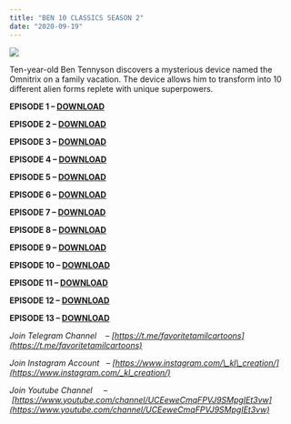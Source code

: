 ```yaml
---
title: "BEN 10 CLASSICS SEASON 2"
date: "2020-09-19"
---
```


[![](https://1.bp.blogspot.com/-vEQcdZ127pM/XzPRM2ADF9I/AAAAAAAAANc/bf49m4dORaYhYhsWJwDMY0YbWwBe3iHIQCLcBGAsYHQ/s640/ben.jpg)](https://1.bp.blogspot.com/-vEQcdZ127pM/XzPRM2ADF9I/AAAAAAAAANc/bf49m4dORaYhYhsWJwDMY0YbWwBe3iHIQCLcBGAsYHQ/s1600/ben.jpg)

Ten-year-old Ben Tennyson discovers a mysterious device named the Omnitrix on a family vacation. The device allows him to transform into 10 different alien forms replete with unique superpowers.

  

**EPISODE 1 – [DOWNLOAD](https://mega.nz/file/T0lVybzR#xlvYQhP66hh2xkhFZwPMAzhldDdEf7ZX1E8znTjqHsg)**

**EPISODE 2 – [DOWNLOAD](https://mega.nz/file/7x9TjLgL#inl-bPa3t0RuMSRrcfgB8dBBO4yONfIPSG1H2du5osM)**

**EPISODE 3 – [DOWNLOAD](https://mega.nz/file/nktHgTQa#mGKeDI52wGloHH3EeMwslJFrEgZM2YfWvHlXTXJa02Y)**

**EPISODE 4 – [DOWNLOAD](https://mega.nz/file/mk0jiJaR#hXvJ1rS8_zPv5-v8jdRyhfQ9tlLxhUrw0R2djVv2do4)**

**EPISODE 5 – [DOWNLOAD](https://mega.nz/file/L5kFSLpL#PAOnjxbq85ctCD-fHG_mK4X54C4CYVGwtsxUcsuYFkg)**

**EPISODE 6 – [DOWNLOAD](https://mega.nz/file/WttzUJaR#dYgkUlK0p_BrK-aFBJ3QhXGRT4iHg9gErTvCoVJamc4)**

**EPISODE 7 – [DOWNLOAD](https://mega.nz/file/vls1hTYB#OrqC4s_TDGUAUE7Gj0cMPsaBZJV41TP4UWdsFzsTI70)**

**EPISODE 8 – [DOWNLOAD](https://mega.nz/file/DhsxERJI#4uPup-_MzfQ6UCDhdwZWKpjWsEhIZb8_KvFE14lPAXI)**

**EPISODE 9 – [DOWNLOAD](https://mega.nz/file/ys9lUZJI#GKKi6UmeysjPFcYWw6FtuxNrj0AzhwTBuchggPNbqpM)**

**EPISODE 10 – [DOWNLOAD](https://mega.nz/file/zgkxiJxZ#Z-_R9eKgmPzCWTFPjkBVhyyaA2f23tZZI6m_uVMmKwY)**

**EPISODE 11 – [DOWNLOAD](https://mega.nz/file/nttB2ZwR#rLuvjCwFeYKSFitvi3Djyz9NMTJCbhBIGsciGYfQxpc)**

**EPISODE 12 – [DOWNLOAD](https://mega.nz/file/esslkbBb#K2yjsNhz7ysz3SM6QAsA2pXD7XZP_n58X0OyF-9x2dg)**

**EPISODE 13 – [DOWNLOAD](https://mega.nz/file/D81HADAY#brkHGxyQiJzGurTB6CWIC5JxN4OIsZ0doPGA4wb8CJk)**

_Join Telegram Channel    – [https://t.me/favoritetamilcartoons](https://t.me/favoritetamilcartoons)_

_Join Instagram Account   – [https://www.instagram.com/\_kl\_creation/](https://www.instagram.com/_kl_creation/)_

_Join Youtube Channel     – [https://www.youtube.com/channel/UCEeweCmqFPVJ9SMpgIEt3vw](https://www.youtube.com/channel/UCEeweCmqFPVJ9SMpgIEt3vw)_
